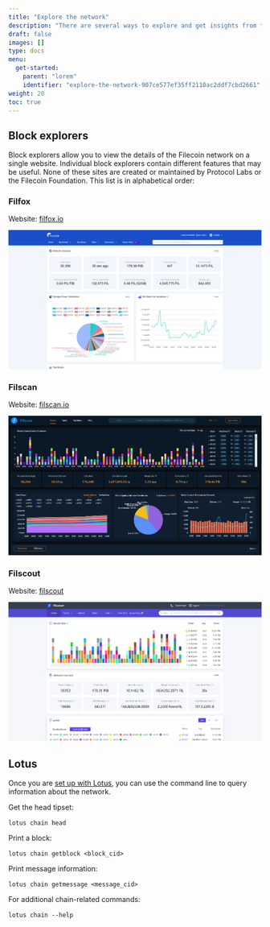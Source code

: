 ```yaml
---
title: "Explore the network"
description: "There are several ways to explore and get insights from the Filecoin network."
draft: false
images: []
type: docs
menu:
  get-started:
    parent: "lorem"
    identifier: "explore-the-network-907ce577ef35ff2110ac2ddf7cbd2661"
weight: 20
toc: true
---
```


## Block explorers

Block explorers allow you to view the details of the Filecoin network on a single website. Individual block explorers contain different features that may be useful. None of these sites are created or maintained by Protocol Labs or the Filecoin Foundation. This list is in alphabetical order:

### Filfox

Website: [filfox.io](https://filfox.io)

![](filfox.png)

### Filscan

Website: [filscan.io](https://filscan.io)

![](filscan.png)

### Filscout

Website: [filscout](https://filscout.io)

![](filscout.png)

## Lotus

Once you are [set up with Lotus](https://lotus.filecoin.io), you can use the command line to query information about the network.

Get the head tipset:

```shell
lotus chain head
```

Print a block:

```shell
lotus chain getblock <block_cid>
```

Print message information:

```shell
lotus chain getmessage <message_cid>
```

For additional chain-related commands:

```shell
lotus chain --help
```
